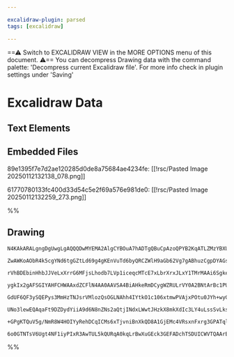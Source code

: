 ```yaml
---

excalidraw-plugin: parsed
tags: [excalidraw]

---
```

==⚠  Switch to EXCALIDRAW VIEW in the MORE OPTIONS menu of this document. ⚠== You can decompress Drawing data with the command palette: 'Decompress current Excalidraw file'. For more info check in plugin settings under 'Saving'


# Excalidraw Data

## Text Elements
## Embedded Files
89e1395f7e7d2ae120285d0de8a75684ae4234fe: [[!rsc/Pasted Image 20250112132138_078.png]]

61770780133fc400d33d54c5e2f69a576e981de0: [[!rsc/Pasted Image 20250112132259_273.png]]

%%
## Drawing
```compressed-json
N4KAkARALgngDgUwgLgAQQQDwMYEMA2AlgCYBOuA7hADTgQBuCpAzoQPYB2KqATLZMzYBXUtiRoIACyhQ4zZAHoFAc0JRJQgEYA6bGwC2CgF7N6hbEcK4OCtptbErHALRY8RMpWdx8Q1TdIEfARcZgRmBShcZQUebQB2bQBWGjoghH0EDihmbgBtcDBQMBKIEm4IDgA2AE04ADlcAEkYUmUARQAhAGEARgBBZgBObvam3tSSyFhECsJ9aKR+Usxu

ZwAWKoAObR4k5cgYNd6tgGZtLd69g4gKEnVuTd6byQRCZWlH9aGb62Vg7gABhuzCgpDYAGsEN02Pg2KQKmDrMw4LhAtlJqVNLhsBDlOChBxiDC4QiJEiOCi0VkoJjIAAzQj4fAAZVgAIkgg8dIgoPBUIA6vdJNw+IUBGDIQg2TAOegueUbgSPhxwrk0M9xRA2KjsGojhrAcCtfjhHAmsR1ag8gBdG708iZC3cDhCZk3QhErAVXCAnkEomq5hW13u

rVhBDEbinHhbJJVeLxXrrG6MFjsLhodb7LVp1iceqcMTcE7xLbrXrxJLxY1TMrMAAi6Sgke49IIYRummERIAosFMtkQ278DchHBiLgW1GNfFTlVtutvtX4lUbkQOBCXSP12xca20O38J3w1EoEIrRBEETPcoeYzgs6JFshgheqchkl6fEEPFiDxcDfHhAVjJJiEBYgEC2XAq0XQD1h4U51npJZw3ccRrXFMBNSmbDxTtLVsHBOBt2ZQoAF9lmKUp

ygkIx2gAFSGIYAHFCHWAAxdZCFlN4AA0AAVSA4BiAHkeRmDCygWZRULrVY0A2BNtArBc1PUhMUy1A1UHWQEqm0bYqxuO5iAeNBti2F43g+Wk0FOLZa1KP45SciV+WhWF4URchKVRdFaS7HE8QDYkvLJdAKSpAL7yZVl2SkhUoxBSVBWFUUUo8mU5V5WFFS1ZVJCDK0cNKHUcX1EsjRuU1xwtK1bXtR0ECfVBQ1HLVPUghT0FwCYlR7YhitIjq6wj

GdUF6QF3ySQEPys3MmHzTNJsrVMlozQsOGLNAhh4IYtkO1c106xtmwPVAjxPOtu0JYh+wyGlhzDOtx0nacSznBdy2rHg9LFOsNy3NB2t3fcJquhAUqnC8KmvRwODve0mRaiaICqSsazLabTlOelsD0iDceIJJ1mwJIEB4ekqiGXBqyqBADt6SC/RBdD8iw0qSl6fCbiInURoo8ACMgXA4DgNkpww6joFeTIKiIWzMQYQgEAoTpgtqokSW8iQAGJ6

UNo3lewEQAqaFt9DZDydYiiA9d6N8nZNs2aQtjINdxLWwtJHzkX8mkXdIc3LY4uLssSvLksKCBTeDt3LetqUhTMkU0AByA45DjIk6hCOKiSoPs/0AAlYQVTVEtllj13snd/RRN1SrDScmv47r0POCgDjcH0JkdJzUos4TjIOK7llCCMDDgOr4eO4yBisCgfpFZWiBgnpQKY7nqB68l0hl+DtgKFeXAJtB7fa93y3eyJfoj5PkI0bRcEqFnq/6/v1

+GPgKTQuV5g/NmR8W4HOIYyRehDCqICMs6xTjvniBnXkQD8A1GjEMc4VRsxnFxrg3GPATqlCMGwAw3BqKQHoAQIQGFAQJCSBRd+7dr4ZDLndYaEh/7V3xCQCeU9RSt24cQNkCASJoEHpAQRABZNgkFb64E0MECGHYoYx0EbbMhWpOiwjRm0bEAAKHga1eBGMMfEagqBaFJAAJQ8hLggZQbo0QVF0bgAxpxgS8HceYxCHjLE2IYZfJhucECNygBmZ

6o0GTNTsV6Ugt4NF1iyPIxR3AwTUL5kQURqA0kqLrBwXuGEck3GEFADchTSDUICWVTQAArBA2AcgsnyXAaRsj8kKIupDauOIwmMAYiQ/ACTSiSQLukBpGYeSm1BAYH+swQY7i1HCcGbZlHrlCMvcZfSBmCxKORcAlE6APnCGQvZ5EgA=
```
%%